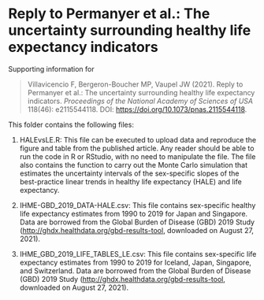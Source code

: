 # Reply to Permanyer et al.: The uncertainty surrounding healthy life expectancy indicators

Supporting information for 
> Villavicencio F, Bergeron-Boucher MP, Vaupel JW (2021). Reply to Permanyer et al.: The uncertainty surrounding healthy life expectancy indicators. *Proceedings of the National Academy of Sciences of USA* 118(46): e2115544118. DOI: https://doi.org/10.1073/pnas.2115544118.

This folder contains the following files:

1) HALEvsLE.R: This file can be executed to upload data and reproduce the figure and table from the published article. Any reader should be able to run the code in R or RStudio, with no need to manipulate the file. The file also contains the function to carry out the Monte Carlo simulation that estimates the uncertainty intervals of the sex-specific slopes of the best-practice linear trends in healthy life expectancy (HALE) and life expectancy.

2) IHME-GBD_2019_DATA-HALE.csv: This file contains sex-specific healthy life expectancy estimates from 1990 to 2019 for Japan and Singapore. Data are borrowed from the Global Burden of Disease (GBD) 2019 Study (http://ghdx.healthdata.org/gbd-results-tool, downloaded on August 27, 2021).

3) IHME_GBD_2019_LIFE_TABLES_LE.csv: This file contains sex-specific life expectancy estimates from 1990 to 2019 for Iceland, Japan, Singapore, and Switzerland. Data are borrowed from the Global Burden of Disease (GBD) 2019 Study (http://ghdx.healthdata.org/gbd-results-tool, downloaded on August 27, 2021).
